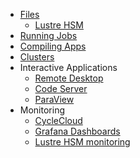 - [Files](files.md)
  - [Lustre HSM](lustre_hsm.md)
- [Running Jobs](jobs.md)
- [Compiling Apps](apps.md)
- [Clusters](clusters.md)
- Interactive Applications
  - [Remote Desktop](remote_desktop.md)
  - [Code Server](code_server.md)
  - [ParaView](paraview.md)
- Monitoring
  - [CycleCloud](cycle_cloud.md)
  - [Grafana Dashboards](grafana.md)
  - [Lustre HSM monitoring](robinhood.md)

